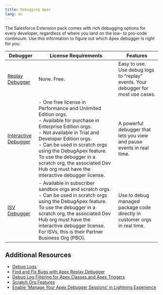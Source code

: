 ```yaml
---
title: Debugging Apex
lang: en
---
```


The Salesforce Extension pack comes with rich debugging options for every developer, regardless of where you land on the low- to pro-code continuum. Use this information to figure out which Apex debugger is right for you:


| Debugger              | License Requirements                                                                                                                                                                                                 | Features                                                                                                                      |
|-----------------------|----------------------------------------------------------------------------------------------------------------------------------------------------------------------------------------------------------------------|-------------------------------------------------------------------------------------------------------------------------------|
| [Replay Debugger](./en/apex/replay-debugger)       | None. Free.                                                                                                                                                                                                          | Easy to use. Use debug logs to “replay” events. Your debugger for most use cases.                                             |
| [Interactive Debugger](./en/apex/interactive-debugger)  | - One free license in Performance and Unlimited Edition orgs.<br>- Available for purchase in Enterprise Edition orgs.<br>- Not available in Trial and Developer Edition orgs.<br>- Can be used in scratch orgs using the DebugApex feature. To use the debugger in a scratch org, the associated Dev Hub org must have the interactive debugger license. | A powerful debugger that lets you view and pause events in real time.                                                         |
| [ISV Debugger](./en/apex/isv-debugger)          | - Available in subscriber sandbox orgs and scratch orgs.<br>- Can be used in scratch orgs using the DebugApex feature. To use the debugger in a scratch org, the associated Dev Hub org must have the interactive debugger license. For ISVs, this is their Partner Business Org (PBO).                                                                                                                                                                              | Use to debug managed package code directly in customer orgs in real time.              |

## Additional Resources

- [Debug Logs](https://help.salesforce.com/s/articleView?id=sf.code_debug_log.htm)
- [Find and Fix Bugs with Apex Replay Debugger](https://trailhead.salesforce.com/content/learn/projects/find-and-fix-bugs-with-apex-replay-debugger)
- [Debug Log Filtering for Apex Classes and Apex Triggers](https://help.salesforce.com/s/articleView?id=sf.code_debug_log_classes.htm&type=5)
- [Scratch Org Features](https://developer.salesforce.com/docs/atlas.en-us.sfdx_dev.meta/sfdx_dev/sfdx_dev_scratch_orgs_def_file_config_values.htm)
- [Enable 'Manage Your Apex Debugger Sessions' in Lightning Experience](https://help.salesforce.com/s/articleView?id=000382135&type=1)
